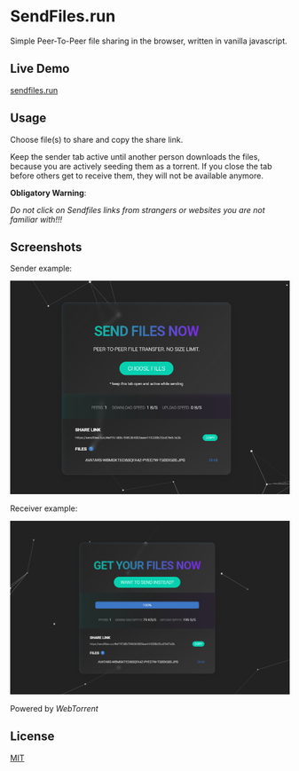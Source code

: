 
# SendFiles.run
Simple Peer-To-Peer file sharing in the browser, written in vanilla javascript.


## Live Demo

[sendfiles.run](https://sendfiles.run/)

## Usage

Choose file(s) to share and copy the share link.

Keep the sender tab active until another person downloads the files, because you are actively seeding them as a torrent.
If you close the tab before others get to receive them, they will not be available anymore.

**Obligatory Warning**:

*Do not click on Sendfiles links from strangers or websites you are not familiar with!!!*


## Screenshots

Sender example:

![Sending](send.png)

Receiver example:

![Receiveing](receive.png)


Powered by *WebTorrent*

## License

[MIT](LICENSE)
